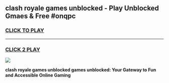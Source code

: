 
## clash royale games unblocked - Play Unblocked Gmaes & Free #onqpc
<h3>
<a href="https://news.freeplayer.one?title=clash_royale_games_unblocked&ref=03M">CLICK TO PLAY</a></h3>
<hr>

<h3>
<a href="https://news.freeplayer.one?title=clash_royale_games_unblocked&ref=03M">CLICK 2 PLAY</a>
  
</h3>

<a href="https://news.freeplayer.one?title=clash_royale_games_unblocked&ref=03M"><img src="https://clearcache.store/games.png"></a>


**clash royale games unblocked games unblocked: Your Gateway to Fun and Accessible Online Gaming**

